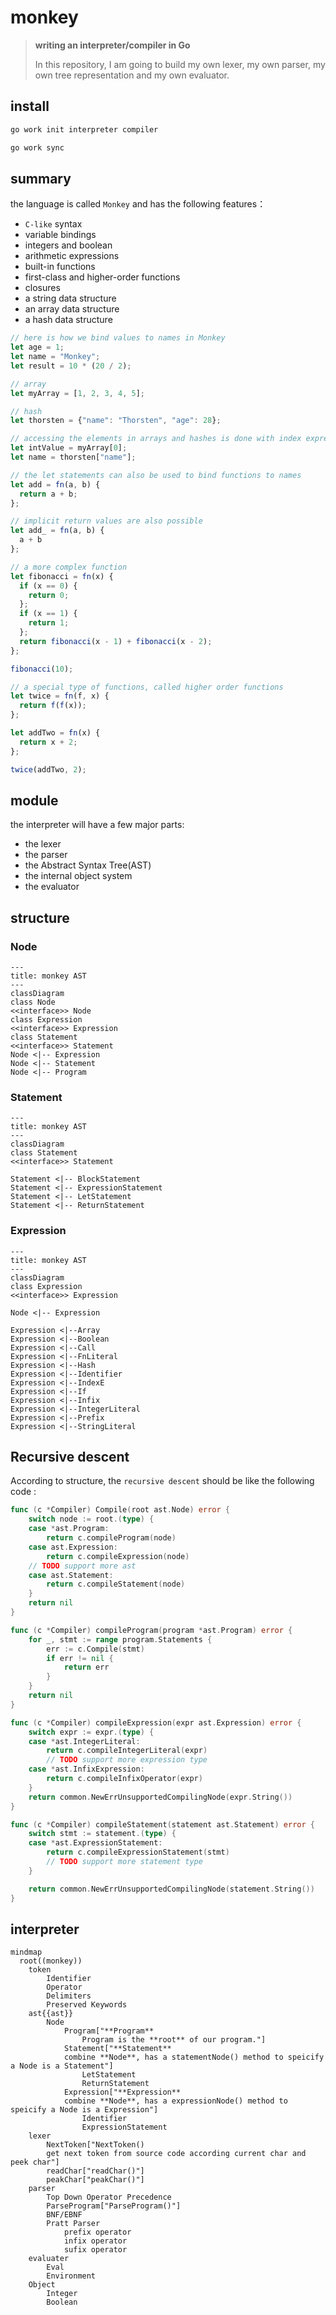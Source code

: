 # monkey

> **writing an interpreter/compiler in Go**
>
> In this repository, I am going to build my own lexer, my own parser, my own tree representation and my own evaluator.

## install

```bash
go work init interpreter compiler

go work sync
```

## summary

the language is called `Monkey` and has the following features：

- `C-like` syntax
- variable bindings
- integers and boolean
- arithmetic expressions
- built-in functions
- first-class and higher-order functions
- closures
- a string data structure
- an array data structure
- a hash data structure

```javascript
// here is how we bind values to names in Monkey
let age = 1;
let name = "Monkey";
let result = 10 * (20 / 2);

// array
let myArray = [1, 2, 3, 4, 5];

// hash
let thorsten = {"name": "Thorsten", "age": 28};

// accessing the elements in arrays and hashes is done with index expression
let intValue = myArray[0];
let name = thorsten["name"];

// the let statements can also be used to bind functions to names
let add = fn(a, b) {
  return a + b;
};

// implicit return values are also possible
let add_ = fn(a, b) {
  a + b
};

// a more complex function
let fibonacci = fn(x) {
  if (x == 0) {
    return 0;
  };
  if (x == 1) {
    return 1;
  };
  return fibonacci(x - 1) + fibonacci(x - 2);
};

fibonacci(10);

// a special type of functions, called higher order functions
let twice = fn(f, x) {
  return f(f(x));
};

let addTwo = fn(x) {
  return x + 2;
};

twice(addTwo, 2);
```

## module

the interpreter will have a few major parts:

- the lexer
- the parser
- the Abstract Syntax Tree(AST)
- the internal object system
- the evaluator

## structure

### Node

```mermaid
---
title: monkey AST
---
classDiagram
class Node
<<interface>> Node
class Expression
<<interface>> Expression
class Statement
<<interface>> Statement
Node <|-- Expression
Node <|-- Statement
Node <|-- Program
```

### Statement

```mermaid
---
title: monkey AST
---
classDiagram
class Statement
<<interface>> Statement

Statement <|-- BlockStatement
Statement <|-- ExpressionStatement
Statement <|-- LetStatement
Statement <|-- ReturnStatement
```

### Expression

```mermaid
---
title: monkey AST
---
classDiagram
class Expression
<<interface>> Expression

Node <|-- Expression

Expression <|--Array
Expression <|--Boolean
Expression <|--Call
Expression <|--FnLiteral
Expression <|--Hash
Expression <|--Identifier
Expression <|--IndexE
Expression <|--If
Expression <|--Infix
Expression <|--IntegerLiteral
Expression <|--Prefix
Expression <|--StringLiteral
```

## Recursive descent

According to structure, the `recursive descent` should be like the following code :

```go
func (c *Compiler) Compile(root ast.Node) error {
	switch node := root.(type) {
	case *ast.Program:
		return c.compileProgram(node)
	case ast.Expression:
		return c.compileExpression(node)
	// TODO support more ast
	case ast.Statement:
		return c.compileStatement(node)
	}
	return nil
}

func (c *Compiler) compileProgram(program *ast.Program) error {
	for _, stmt := range program.Statements {
		err := c.Compile(stmt)
		if err != nil {
			return err
		}
	}
	return nil
}

func (c *Compiler) compileExpression(expr ast.Expression) error {
	switch expr := expr.(type) {
	case *ast.IntegerLiteral:
		return c.compileIntegerLiteral(expr)
		// TODO support more expression type
	case *ast.InfixExpression:
		return c.compileInfixOperator(expr)
	}
	return common.NewErrUnsupportedCompilingNode(expr.String())
}

func (c *Compiler) compileStatement(statement ast.Statement) error {
	switch stmt := statement.(type) {
	case *ast.ExpressionStatement:
		return c.compileExpressionStatement(stmt)
		// TODO support more statement type
	}

	return common.NewErrUnsupportedCompilingNode(statement.String())
}
```

## interpreter

```mermaid
mindmap
  root((monkey))
    token
    	Identifier
    	Operator
    	Delimiters
    	Preserved Keywords
    ast{{ast}}
    	Node
    		Program["**Program**
    			Program is the **root** of our program."]
    		Statement["**Statement**
    		combine **Node**, has a statementNode() method to speicify a Node is a Statement"]
    			LetStatement
    			ReturnStatement
    		Expression["**Expression**
    		combine **Node**, has a expressionNode() method to speicify a Node is a Expression"]
    			Identifier
    			ExpressionStatement
    lexer
    	NextToken["NextToken()
    	get next token from source code according current char and peek char"]
    	readChar["readChar()"]
    	peakChar["peakChar()"]
    parser
    	Top Down Operator Precedence
    	ParseProgram["ParseProgram()"]
    	BNF/EBNF
    	Pratt Parser
    		prefix operator
    		infix operator
    		sufix operator
    evaluater
    	Eval
    	Environment
    Object
    	Integer
    	Boolean
```

